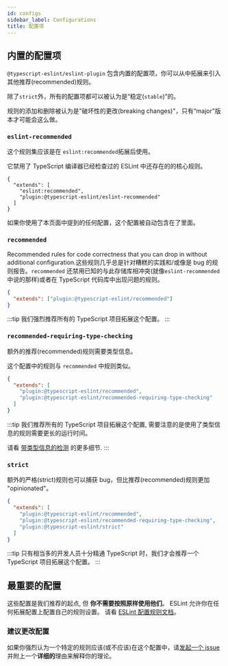 ```yaml
---
id: configs
sidebar_label: Configurations
title: 配置项
---
```


## 内置的配置项

`@typescript-eslint/eslint-plugin` 包含内置的配置项，你可以从中拓展来引入其他推荐(recommended)规则。

除了`strict`外，所有的配置项都可以被认为是“稳定(`stable`)”的。

规则的添加和删除被认为是"破坏性的更改(breaking changes)"，只有“major”版本才可能会这么做。

### `eslint-recommended`

这个规则集应该是在 `eslint:recommended`拓展后使用。

它禁用了 TypeScript 编译器已经检查过的 ESLint 中还存在的的核心规则。

```jsonc
{
  "extends": [
    "eslint:recommended",
    "plugin:@typescript-eslint/eslint-recommended"
  ]
}
```

如果你使用了本页面中提到的任何配置，这个配置被自动包含在了里面。

### `recommended`

Recommended rules for code correctness that you can drop in without additional configuration.这些规则几乎总是针对糟糕的实践和/或像是 bug 的规则报告。`recommended` 还禁用已知的与此存储库相冲突(就像`eslint-recommended`中说的那样)或者在 TypeScript 代码库中出现问题的规则。

```json
{
  "extends": ["plugin:@typescript-eslint/recommended"]
}
```

:::tip
我们强烈推荐所有的 TypeScript 项目拓展这个配置。
:::

### `recommended-requiring-type-checking`

额外的推荐(recommended)规则需要类型信息。

这个配置中的规则与 `recommended` 中规则类似。

```json
{
  "extends": [
    "plugin:@typescript-eslint/recommended",
    "plugin:@typescript-eslint/recommended-requiring-type-checking"
  ]
}
```

:::tip
我们推荐所有的 TypeScript 项目拓展这个配置, 需要注意的是使用了类型信息的规则需要更长的运行时间。

请看 [带类型信息的检测](/docs/linting/type-linting) 的更多细节.
:::

### `strict`

额外的严格(strict)规则也可以捕获 bug，但比推荐(recommended)规则更加 "opinionated"。

```json
{
  "extends": [
    "plugin:@typescript-eslint/recommended",
    "plugin:@typescript-eslint/recommended-requiring-type-checking",
    "plugin:@typescript-eslint/strict"
  ]
}
```

:::tip
只有相当多的开发人员十分精通 TypeScript 时，我们才会推荐一个 TypeScript 项目拓展这个配置。
:::

## 最重要的配置

这些配置是我们推荐的起点, 但 **你不需要按照原样使用他们**。
ESLint 允许你在任何拓展配置上配置自己的规则设置。
请看 [ESLint 配置规则文档](https://eslint.org/docs/user-guide/configuring/rules#using-configuration-files)。

### 建议更改配置

如果你强烈认为一个特定的规则应该(或不应该)在这个配置中，请[发起一个 issue](https://github.com/typescript-eslint/typescript-eslint/issues/new/choose) 并附上一个**详细的**理由来解释你的理论。
